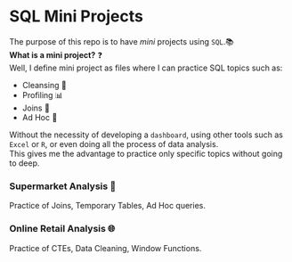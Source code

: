# SQL Mini Projects

The purpose of this repo is to have *mini* projects using `SQL`.📚  
**What is a mini project?** ❓  
Well, I define mini project as files where I can practice SQL topics such as:
 - Cleansing 🧼
 - Profiling 📊
 - Joins 🔑
 - Ad Hoc 🙋‍

Without the necessity of developing a `dashboard`, using other tools such as `Excel` or `R`, or even doing all the process of data analysis.  
This gives me the advantage to practice only specific topics without going to deep.

### Supermarket Analysis 🏪
Practice of Joins, Temporary Tables, Ad Hoc queries.

### Online Retail Analysis 🌐
Practice of CTEs, Data Cleaning, Window Functions.
